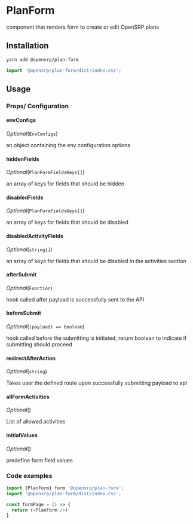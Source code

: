 # PlanForm

component that renders form to create or edit OpenSRP plans

## Installation

```sh
yarn add @opensrp/plan-form
```

```typescript
import '@opensrp/plan-form/dist/index.css';
```

## Usage

### Props/ Configuration

#### envConfigs

_Optional_(`EnvConfigs`)

an object containing the env configuration options

#### hiddenFields

_Optional_(`PlanFormFieldsKeys[]`)

an array of keys for fields that should be hidden

#### disabledFields

_Optional_(`PlanFormFieldsKeys[]`)

an array of keys for fields that should be disabled

#### disabledActivityFields

_Optional_(`string[]`)

an array of keys for fields that should be disabled in the activities section

#### afterSubmit

_Optional_(`Function`)

hook called after payload is successfully sent to the API

#### beforeSubmit

_Optional_(`(payload) => boolean`)

hook called before the submitting is initiated, return boolean to indicate if submitting should proceed

#### redirectAfterAction

_Optional_(`string`)

Takes user the defined route upon successfully submitting payload to api

#### allFormActivities

_Optional_()

List of allowed activities

#### initialValues

_Optional_()

predefine form field values

### Code examples

```typescript
import {PlanForm} form '@opensrp/plan-form';
import '@opensrp/plan-form/dist/index.css';

const formPage = () => {
  return (<PlanForm />)
}
```
